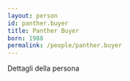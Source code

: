 ```yaml
---
layout: person
id: panther.buyer
title: Panther Buyer
born: 1988
permalink: /people/panther.buyer
---
```


Dettagli della persona 